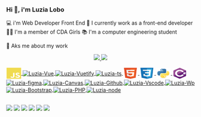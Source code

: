 ### Hi 👋, i'm Luzia Lobo

 💻 i'm Web Developer Front End
🎯 I currently work as a front-end developer
👩‍💻 I'm a member of CDA Girls
📚 I'm a computer engineering student

🔮 Aks me about my work

<div align="center">
  <a href="https://github.com/Luzialobo">
  <img height="180em" src="https://github-readme-stats.vercel.app/api?username=Luzialobo&show_icons=true&theme=dracula&include_all_commits=true&count_private=true"/>
  <img height="180em" src="https://github-readme-stats.vercel.app/api/top-langs/?username=Luzialobo&layout=compact&langs_count=7&theme=dracula"/>
</div>
  <div style="display: inline_block"> <br>
  <img align="center" alt="Luzia-Js" height="30" width="40" src="https://raw.githubusercontent.com/devicons/devicon/master/icons/javascript/javascript-plain.svg">
  <img align="center" alt="Luzia-Vue" height="30" width="40" <img src="https://cdn.jsdelivr.net/gh/devicons/devicon/icons/vuejs/vuejs-original.svg" />
  <img align="center" alt="Luzia-Vuetify" height="30" width="40" <img src="https://cdn.jsdelivr.net/gh/devicons/devicon/icons/vuetify/vuetify-original.svg" />
  <img align="center" alt="Luzia-ts" height="30" width="40"<img src="https://cdn.jsdelivr.net/gh/devicons/devicon/icons/typescript/typescript-original.svg" />
  <img align="center" alt="Luzia-HTML" height="30" width="40" src="https://raw.githubusercontent.com/devicons/devicon/master/icons/html5/html5-original.svg">
  <img align="center" alt="Luzia-CSS" height="30" width="40" src="https://raw.githubusercontent.com/devicons/devicon/master/icons/css3/css3-original.svg">
  <img align="center" alt="Luzia-Python" height="30" width="40" src="https://raw.githubusercontent.com/devicons/devicon/master/icons/python/python-original.svg">
  <img align="center" alt="Luzia-Csharp" height="30" width="40" src="https://raw.githubusercontent.com/devicons/devicon/master/icons/csharp/csharp-original.svg">
  <img align="center" alt="Luzia-figma" height="30" width="40" src="https://cdn.jsdelivr.net/gh/devicons/devicon/icons/figma/figma-original.svg" />
  <img align="center" alt="Luzia-Canvas" height="30" width="40" src="https://cdn.jsdelivr.net/gh/devicons/devicon/icons/canva/canva-original.svg" />
  <img align="center" alt="Luzia-Github" height="30" width="40" src="https://cdn.jsdelivr.net/gh/devicons/devicon/icons/github/github-original.svg" />
  <img align="center" alt="Luzia-Vscode" height="30" width="40" src="https://cdn.jsdelivr.net/gh/devicons/devicon/icons/vscode/vscode-original.svg" />
  <img align="center" alt="Luzia-Wp" height="30" width="40" src="https://cdn.jsdelivr.net/gh/devicons/devicon/icons/wordpress/wordpress-original.svg" />
  <img align="center" alt="Luzia-Bootstrap" height="30" width="40" src="https://cdn.jsdelivr.net/gh/devicons/devicon/icons/bootstrap/bootstrap-original.svg"/>
  <img align="center" alt="Luzia-PHP" height="30" width="40" src="https://cdn.jsdelivr.net/gh/devicons/devicon/icons/php/php-plain.svg" />
  <img align="center" alt="Luzia-node" height="30" width="40" src="https://cdn.jsdelivr.net/gh/devicons/devicon/icons/nodejs/nodejs-original.svg" />
    
  </div>
 

<div> <br>
  
  <a href="https://www.youtube.com/channel/" target="_blank"><img src="https://img.shields.io/badge/YouTube-FF0000?style=for-the-badge&logo=youtube&logoColor=white" target="_blank"></a>
  <a href="https://instagram.com/solenelobo" target="_blank"><img src="https://img.shields.io/badge/-Instagram-%23E4405F?style=for-the-badge&logo=instagram&logoColor=white" target="_blank"></a>
  <a href = "mailto:Luziajose119@gmail.com"><img src="https://img.shields.io/badge/-Gmail-%23333?style=for-the-badge&logo=gmail&logoColor=white" target="_blank"></a>
  <a href="https://linkedin.com/in/luzia-lobo-jose-34711aa3/" target="_blank"><img src="https://img.shields.io/badge/-LinkedIn-%230077B5?style=for-the-badge&logo=linkedin&logoColor=white" target="_blank"></a> 
  <a href="Whatsapp:Solene Lobo.com"><img src="https://img.shields.io/badge/WhatsApp-25D366?style=for-the-badge&logo=whatsapp&logoColor=white"></a> 
 <a href="Telegram:@Solene Lobo.com"><img src="https://img.shields.io/badge/Telegram-2CA5E0?style=for-the-badge&logo=telegram&logoColor=white"></a>
</div>
  
